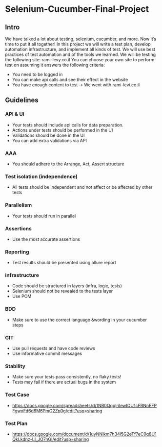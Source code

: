 # Selenium-Cucumber-Final-Project
## Intro
We have talked a lot about testing, selenium, cucumber, and more.
Now it’s time to put it all together!
In this project we will write a test plan, develop automation infrastructure, and implement all kinds of test.
We will use best practices of test automation and of the tools we learned.
We will be testing the following site:
rami-levy.co.il
You can choose your own site to perform test on assuming it answers the following criteria:
* You need to be logged in
* You can make api calls and see their effect in the website
* You have enough content to test
-> We went with rami-levi.co.il

## Guidelines
### API & UI
* Your tests should include api calls for data preparation.
* Actions under tests should be performed in the UI
* Validations should be done in the UI
* You can add extra validations via API

### AAA
* You should adhere to the Arrange, Act, Assert structure

### Test isolation (independence)
* All tests should be independent and not affect or be affected by other tests

### Parallelism
* Your tests should run in parallel

### Assertions
* Use the most accurate assertions

### Reporting
* Test results should be presented using allure report
  
### infrastructure
* Code should be structured in layers (infra, logic, tests)
* Selenium should not be revealed to the tests layer
* Use POM

### BDD
* Make sure to use the correct language &wording in your cucumber steps

### GIT
* Use pull requests and have code reviews
* Use informative commit messages

### Stability
* Make sure your tests pass consistently, no flaky tests!
* Tests may fail if there are actual bugs in the system

### Test Case
* https://docs.google.com/spreadsheets/d/1NB0QqqlriIewIOU1cFRNnEFPFgwoFd6d6M6PmO2Zp0g/edit?usp=sharing

### Test Plan
* https://docs.google.com/document/d/1uyNNlkm7h34l5G2eTf7eC0q8U1QkLkdnz-LI_JO7nGI/edit?usp=sharing
